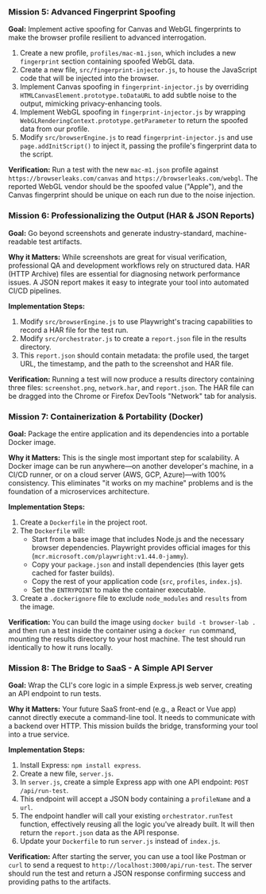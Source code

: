 ### **Mission 5: Advanced Fingerprint Spoofing**

**Goal:** Implement active spoofing for Canvas and WebGL fingerprints to make the browser profile resilient to advanced interrogation.

1.  Create a new profile, `profiles/mac-m1.json`, which includes a new `fingerprint` section containing spoofed WebGL data.
2.  Create a new file, `src/fingerprint-injector.js`, to house the JavaScript code that will be injected into the browser.
3.  Implement Canvas spoofing in `fingerprint-injector.js` by overriding `HTMLCanvasElement.prototype.toDataURL` to add subtle noise to the output, mimicking privacy-enhancing tools.
4.  Implement WebGL spoofing in `fingerprint-injector.js` by wrapping `WebGLRenderingContext.prototype.getParameter` to return the spoofed data from our profile.
5.  Modify `src/browserEngine.js` to read `fingerprint-injector.js` and use `page.addInitScript()` to inject it, passing the profile's fingerprint data to the script.

**Verification:** Run a test with the new `mac-m1.json` profile against `https://browserleaks.com/canvas` and `https://browserleaks.com/webgl`. The reported WebGL vendor should be the spoofed value ("Apple"), and the Canvas fingerprint should be unique on each run due to the noise injection.

### **Mission 6: Professionalizing the Output (HAR & JSON Reports)**

**Goal:** Go beyond screenshots and generate industry-standard, machine-readable test artifacts.

**Why it Matters:** While screenshots are great for visual verification, professional QA and development workflows rely on structured data. HAR (HTTP Archive) files are essential for diagnosing network performance issues. A JSON report makes it easy to integrate your tool into automated CI/CD pipelines.

**Implementation Steps:**
1.  Modify `src/browserEngine.js` to use Playwright's tracing capabilities to record a HAR file for the test run.
2.  Modify `src/orchestrator.js` to create a `report.json` file in the results directory.
3.  This `report.json` should contain metadata: the profile used, the target URL, the timestamp, and the path to the screenshot and HAR file.

**Verification:** Running a test will now produce a results directory containing three files: `screenshot.png`, `network.har`, and `report.json`. The HAR file can be dragged into the Chrome or Firefox DevTools "Network" tab for analysis.

### **Mission 7: Containerization & Portability (Docker)**

**Goal:** Package the entire application and its dependencies into a portable Docker image.

**Why it Matters:** This is the single most important step for scalability. A Docker image can be run anywhere—on another developer's machine, in a CI/CD runner, or on a cloud server (AWS, GCP, Azure)—with 100% consistency. This eliminates "it works on my machine" problems and is the foundation of a microservices architecture.

**Implementation Steps:**
1.  Create a `Dockerfile` in the project root.
2.  The `Dockerfile` will:
    *   Start from a base image that includes Node.js and the necessary browser dependencies. Playwright provides official images for this (`mcr.microsoft.com/playwright:v1.44.0-jammy`).
    *   Copy your `package.json` and install dependencies (this layer gets cached for faster builds).
    *   Copy the rest of your application code (`src`, `profiles`, `index.js`).
    *   Set the `ENTRYPOINT` to make the container executable.
3.  Create a `.dockerignore` file to exclude `node_modules` and `results` from the image.

**Verification:** You can build the image using `docker build -t browser-lab .` and then run a test inside the container using a `docker run` command, mounting the results directory to your host machine. The test should run identically to how it runs locally.

### **Mission 8: The Bridge to SaaS - A Simple API Server**

**Goal:** Wrap the CLI's core logic in a simple Express.js web server, creating an API endpoint to run tests.

**Why it Matters:** Your future SaaS front-end (e.g., a React or Vue app) cannot directly execute a command-line tool. It needs to communicate with a backend over HTTP. This mission builds the bridge, transforming your tool into a true service.

**Implementation Steps:**
1.  Install Express: `npm install express`.
2.  Create a new file, `server.js`.
3.  In `server.js`, create a simple Express app with one API endpoint: `POST /api/run-test`.
4.  This endpoint will accept a JSON body containing a `profileName` and a `url`.
5.  The endpoint handler will call your existing `orchestrator.runTest` function, effectively reusing all the logic you've already built. It will then return the `report.json` data as the API response.
6.  Update your `Dockerfile` to run `server.js` instead of `index.js`.

**Verification:** After starting the server, you can use a tool like Postman or `curl` to send a request to `http://localhost:3000/api/run-test`. The server should run the test and return a JSON response confirming success and providing paths to the artifacts.